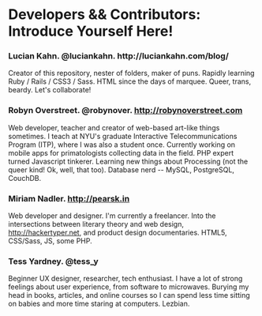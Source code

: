 <h1>Developers && Contributors: Introduce Yourself Here!</h1>

<h3>Lucian Kahn. @luciankahn. http://luciankahn.com/blog/</h3> 
<p>
Creator of this repository, nester of folders, maker of puns. Rapidly learning Ruby / Rails / CSS3 / Sass. HTML since the days of marquee. Queer, trans, beardy. Let's collaborate! 
</p>

### Robyn Overstreet. @robynover. http://robynoverstreet.com

Web developer, teacher and creator of web-based art-like things sometimes. I teach at NYU's graduate Interactive Telecommunications Program (ITP), where I was also a student once. Currently working on mobile apps for primatologists collecting data in the field. PHP expert turned Javascript tinkerer. Learning new things about Processing (not the queer kind! Ok, well, that too). Database nerd -- MySQL, PostgreSQL, CouchDB. 

### Miriam Nadler. http://pearsk.in

Web developer and designer. I'm currently a freelancer. Into the intersections between literary theory and web design, http://hackertyper.net, and product design documentaries.  HTML5, CSS/Sass, JS, some PHP.

### Tess Yardney. @tess_y

Beginner UX designer, researcher, tech enthusiast. I have a lot of strong feelings about user experience, from software to microwaves. Burying my head in books, articles, and online courses so I can spend less time sitting on babies and more time staring at computers. Lezbian.
